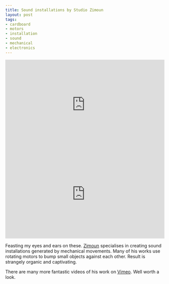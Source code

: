 ```yaml
---
title: Sound installations by Studio Zimoun
layout: post
tags:
- cardboard
- motors
- installation
- sound
- mechanical
- electronics
---
```

<iframe src="http://player.vimeo.com/video/23574715?title=0&amp;byline=0&amp;portrait=0&amp;color=ffffff" width="500" height="281" frameborder="0">  </iframe>

<iframe src="http://player.vimeo.com/video/24262931?title=0&amp;byline=0&amp;portrait=0&amp;color=ffffff" width="500" height="281" frameborder="0">  </iframe>


Feasting my eyes and ears on these. [Zimoun][2] specialises in creating sound installations generated by mechanical movements. Many of his works use rotating motors to bump small objects against each other. Result is strangely organic and captivating. 

There are many more fantastic videos of his work on [Vimeo][1]. Well worth a look.

[1]: http://vimeo.com/zimoun
[2]: http://zimoun.ch